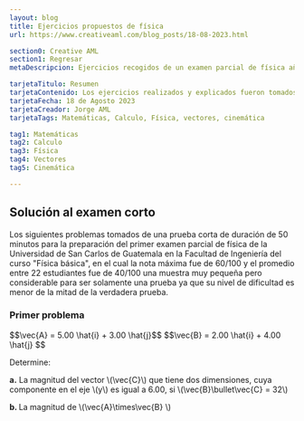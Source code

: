 ```yaml
---
layout: blog
title: Ejercicios propuestos de física
url: https://www.creativeaml.com/blog_posts/18-08-2023.html

section0: Creative AML
section1: Regresar
metaDescripcion: Ejercicios recogidos de un examen parcial de física año 2023.

tarjetaTitulo: Resumen
tarjetaContenido: Los ejercicios realizados y explicados fueron tomados de una prueba corta de simulación para el examen parcial 
tarjetaFecha: 18 de Agosto 2023
tarjetaCreador: Jorge AML
tarjetaTags: Matemáticas, Calculo, Física, vectores, cinemática 

tag1: Matemáticas
tag2: Calculo
tag3: Física
tag4: Vectores
tag5: Cinemática

---
```

<h2>Solución al examen corto</h2>
<p>Los siguientes problemas tomados de una prueba corta de duración de 50 minutos para la preparación del primer examen parcial de física de la Universidad de San Carlos de Guatemala en la Facultad de Ingeniería del curso "Física básica", en el cual la nota máxima fue de 60/100 y el promedio entre 22 estudiantes fue de 40/100 una muestra muy pequeña pero considerable para ser solamente una prueba ya que su nivel de dificultad es menor de la mitad de la verdadera prueba.</p>

<div class="latex">
<h3>Primer problema</h3>
$$\vec{A} = 5.00 \hat{i} + 3.00 \hat{j}$$
$$\vec{B} = 2.00 \hat{i} + 4.00 \hat{j} $$
<p>Determine:</p>
<p><b>a.</b> La magnitud del vector \(\vec{C}\) que tiene dos dimensiones, cuya componente en el eje \(y\) es igual a 6.00, si \(\vec{B}\bullet\vec{C} = 32\)</p>
<p><b>b. </b>La magnitud de \(\vec{A}\times\vec{B} \)</p>
</div>